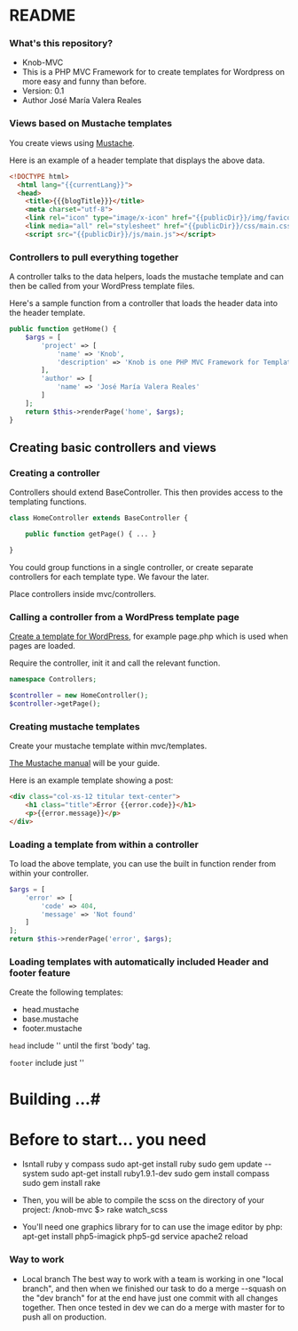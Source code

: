 # README #

### What's this repository? ###

* Knob-MVC
* This is a PHP MVC Framework for to create templates for Wordpress on more easy and funny than before.
* Version: 0.1
* Author José María Valera Reales


### Views based on Mustache templates

You create views using [Mustache](http://mustache.github.com/).

Here is an example of a header template that displays the above data.

```html
<!DOCTYPE html>
  <html lang="{{currentLang}}">
  <head>
    <title>{{{blogTitle}}}</title>
    <meta charset="utf-8">
    <link rel="icon" type="image/x-icon" href="{{publicDir}}/img/favicon.ico">    
    <link media="all" rel="stylesheet" href="{{publicDir}}/css/main.css">
    <script src="{{publicDir}}/js/main.js"></script>
```

### Controllers to pull everything together

A controller talks to the data helpers, loads the mustache template and can then be called from your WordPress template files.

Here's a sample function from a controller that loads the header data into the header template.

```php
public function getHome() {
	$args = [ 
		'project' => [ 
			'name' => 'Knob',
			'description' => 'Knob is one PHP MVC Framework for Templates for Wordpress' 
		],
		'author' => [ 
			'name' => 'José María Valera Reales' 
		] 
	];
	return $this->renderPage('home', $args);
}
```

## Creating basic controllers and views

### Creating a controller

Controllers should extend BaseController. This then provides access to the templating functions. 

```php
class HomeController extends BaseController {

    public function getPage() { ... }

}
```

You could group functions in a single controller, or create separate controllers for each template type. We favour the later.

Place controllers inside mvc/controllers.

### Calling a controller from a WordPress template page

[Create a template for WordPress](http://codex.wordpress.org/Template_Hierarchy), for example page.php which is used when pages are loaded.

Require the controller, init it and call the relevant function.

```php
namespace Controllers;

$controller = new HomeController();
$controller->getPage();
```    


### Creating mustache templates

Create your mustache template within mvc/templates.

[The Mustache manual](http://mustache.github.com/mustache.5.html) will be your guide.

Here is an example template showing a post:

```html
<div class="col-xs-12 titular text-center">
	<h1 class="title">Error {{error.code}}</h1>
	<p>{{error.message}}</p>
</div>
```

### Loading a template from within a controller

To load the above template, you can use the built in function render from within your controller.

```php	
$args = [ 
	'error' => [ 
		'code' => 404,
		'message' => 'Not found' 
	] 
];
return $this->renderPage('error', $args);
```


### Loading templates with automatically included Header and footer feature

Create the following templates:

* head.mustache
* base.mustache
* footer.mustache 

`head` include '<!DOCTYPE html>' until the first 'body' tag.

`footer` include just '</body></html>'

# Building ...#

# Before to start... you need #

* Isntall ruby y compass
	sudo apt-get install ruby
	sudo gem update --system
	sudo apt-get install ruby1.9.1-dev
	sudo gem install compass
	sudo gem install rake

* Then, you will be able to compile the scss on the directory of your project:
	/knob-mvc $> rake watch_scss

* You'll need one graphics library for to can use the image editor by php:
	apt-get install php5-imagick php5-gd
	service apache2 reload 


### Way to work ###

* Local branch
The best way to work with a team is working in one "local branch", and then when we finished
our task to do a merge --squash on the "dev branch" for at the end have just one commit with all
changes together. Then once tested in dev we can do a merge with master for to push all on production.

